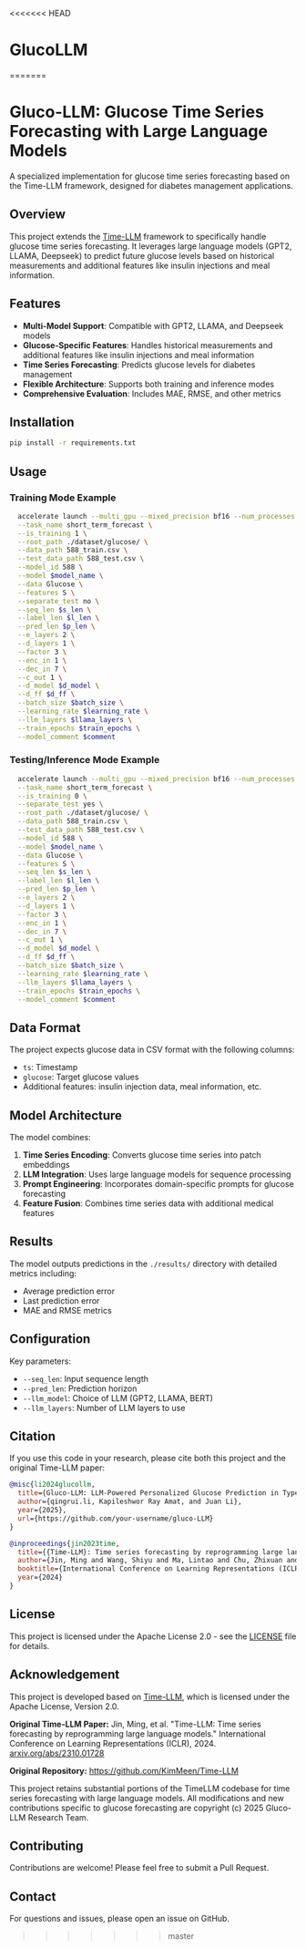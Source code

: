 <<<<<<< HEAD
# GlucoLLM
=======
# Gluco-LLM: Glucose Time Series Forecasting with Large Language Models

A specialized implementation for glucose time series forecasting based on the Time-LLM framework, designed for diabetes management applications.


## Overview

This project extends the [Time-LLM](https://github.com/KimMeen/Time-LLM) framework to specifically handle glucose time series forecasting. It leverages large language models (GPT2, LLAMA, Deepseek) to predict future glucose levels based on historical measurements and additional features like insulin injections and meal information.


## Features

- **Multi-Model Support**: Compatible with GPT2, LLAMA, and Deepseek models
- **Glucose-Specific Features**: Handles historical measurements and additional features like insulin injections and meal information
- **Time Series Forecasting**: Predicts glucose levels for diabetes management
- **Flexible Architecture**: Supports both training and inference modes
- **Comprehensive Evaluation**: Includes MAE, RMSE, and other metrics


## Installation

```bash
pip install -r requirements.txt
```


## Usage

### Training Mode Example
```bash
  accelerate launch --multi_gpu --mixed_precision bf16 --num_processes $num_process --main_process_port $master_port run_glucose.py \
  --task_name short_term_forecast \
  --is_training 1 \
  --root_path ./dataset/glucose/ \
  --data_path 588_train.csv \
  --test_data_path 588_test.csv \
  --model_id 588 \
  --model $model_name \
  --data Glucose \
  --features S \
  --separate_test no \
  --seq_len $s_len \
  --label_len $l_len \
  --pred_len $p_len \
  --e_layers 2 \
  --d_layers 1 \
  --factor 3 \
  --enc_in 1 \
  --dec_in 7 \
  --c_out 1 \
  --d_model $d_model \
  --d_ff $d_ff \
  --batch_size $batch_size \
  --learning_rate $learning_rate \
  --llm_layers $llama_layers \
  --train_epochs $train_epochs \
  --model_comment $comment
```

### Testing/Inference Mode Example
```bash
  accelerate launch --multi_gpu --mixed_precision bf16 --num_processes $num_process --main_process_port $master_port run_glucose.py \
  --task_name short_term_forecast \
  --is_training 0 \
  --separate_test yes \
  --root_path ./dataset/glucose/ \
  --data_path 588_train.csv \
  --test_data_path 588_test.csv \
  --model_id 588 \
  --model $model_name \
  --data Glucose \
  --features S \
  --seq_len $s_len \
  --label_len $l_len \
  --pred_len $p_len \
  --e_layers 2 \
  --d_layers 1 \
  --factor 3 \
  --enc_in 1 \
  --dec_in 7 \
  --c_out 1 \
  --d_model $d_model \
  --d_ff $d_ff \
  --batch_size $batch_size \
  --learning_rate $learning_rate \
  --llm_layers $llama_layers \
  --train_epochs $train_epochs \
  --model_comment $comment
```


## Data Format

The project expects glucose data in CSV format with the following columns:
- `ts`: Timestamp
- `glucose`: Target glucose values
- Additional features: insulin injection data, meal information, etc.


## Model Architecture

The model combines:
1. **Time Series Encoding**: Converts glucose time series into patch embeddings
2. **LLM Integration**: Uses large language models for sequence processing
3. **Prompt Engineering**: Incorporates domain-specific prompts for glucose forecasting
4. **Feature Fusion**: Combines time series data with additional medical features


## Results

The model outputs predictions in the `./results/` directory with detailed metrics including:
- Average prediction error
- Last prediction error
- MAE and RMSE metrics


## Configuration

Key parameters:
- `--seq_len`: Input sequence length
- `--pred_len`: Prediction horizon
- `--llm_model`: Choice of LLM (GPT2, LLAMA, BERT)
- `--llm_layers`: Number of LLM layers to use


## Citation

If you use this code in your research, please cite both this project and the original Time-LLM paper:

```bibtex
@misc{li2024glucollm,
  title={Gluco-LLM: LLM-Powered Personalized Glucose Prediction in Type 1 Diabetes},
  author={qingrui.li, Kapileshwor Ray Amat, and Juan Li},
  year={2025},
  url={https://github.com/your-username/gluco-LLM}
}

@inproceedings{jin2023time,
  title={{Time-LLM}: Time series forecasting by reprogramming large language models},
  author={Jin, Ming and Wang, Shiyu and Ma, Lintao and Chu, Zhixuan and Zhang, James Y and Shi, Xiaoming and Chen, Pin-Yu and Liang, Yuxuan and Li, Yuan-Fang and Pan, Shirui and Wen, Qingsong},
  booktitle={International Conference on Learning Representations (ICLR)},
  year={2024}
}
```

## License

This project is licensed under the Apache License 2.0 - see the [LICENSE](LICENSE) file for details.


## Acknowledgement

This project is developed based on [Time-LLM](https://github.com/KimMeen/Time-LLM), which is licensed under the Apache License, Version 2.0.

**Original Time-LLM Paper:**
Jin, Ming, et al. "Time-LLM: Time series forecasting by reprogramming large language models." International Conference on Learning Representations (ICLR), 2024. [arxiv.org/abs/2310.01728](https://arxiv.org/abs/2310.01728)

**Original Repository:** https://github.com/KimMeen/Time-LLM

This project retains substantial portions of the TimeLLM codebase for time series forecasting with large language models. All modifications and new contributions specific to glucose forecasting are copyright (c) 2025 Gluco-LLM Research Team.


## Contributing

Contributions are welcome! Please feel free to submit a Pull Request.


## Contact

For questions and issues, please open an issue on GitHub. 
>>>>>>> master

